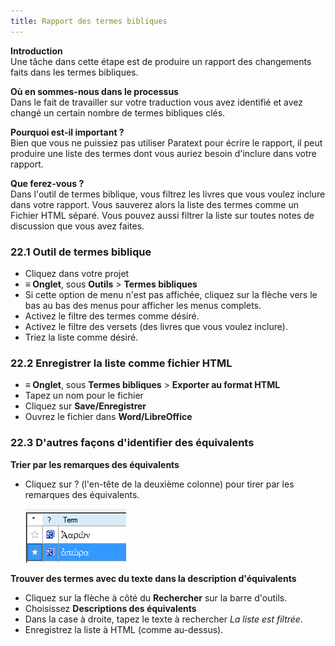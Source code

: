 ```yaml
---
title: Rapport des termes bibliques
---
```

**Introduction**  
Une tâche dans cette étape est de produire un rapport des changements faits dans les termes bibliques.

**Où en sommes-nous dans le processus**   
Dans le fait de travailler sur votre traduction vous avez identifié et avez changé un certain nombre de termes bibliques clés.

**Pourquoi est-il important ?**  
Bien que vous ne puissiez pas utiliser Paratext pour écrire le rapport, il peut produire une liste des termes dont vous auriez besoin d'inclure dans votre rapport.

**Que ferez-vous ?**  
Dans l'outil de termes biblique, vous filtrez les livres que vous voulez inclure dans votre rapport. Vous sauverez alors la liste des termes comme un Fichier HTML séparé. Vous pouvez aussi filtrer la liste sur toutes notes de discussion que vous avez faites.

### 22.1 Outil de termes biblique

-   Cliquez dans votre projet
-   **≡ Onglet**, sous **Outils** \> **Termes bibliques**
-   Si cette option de menu n'est pas affichée, cliquez sur la flèche vers le bas au bas des menus pour afficher les menus complets.
-   Activez le filtre des termes comme désiré.
-   Activez le filtre des versets (des livres que vous voulez inclure).
-   Triez la liste comme désiré.

### 22.2 Enregistrer la liste comme fichier HTML

-   **≡ Onglet**, sous **Termes bibliques** \> **Exporter au format HTML**
-   Tapez un nom pour le fichier
-   Cliquez sur **Save/Enregistrer**
-   Ouvrez le fichier dans **Word/LibreOffice**

### 22.3 D'autres façons d'identifier des équivalents

**Trier par les remarques des équivalents**  
-   Cliquez sur ? (l'en-tête de la deuxième colonne) pour tirer par les remarques des équivalents.

    ![](media/6c4f35b0e14754c7409aaccbb53f1e26.png)

**Trouver des termes avec du texte dans la description d'équivalents**  
-   Cliquez sur la flèche à côté du **Rechercher** sur la barre d'outils.
-   Choisissez **Descriptions des équivalents**
-   Dans la case à droite, tapez le texte à rechercher 
    *La liste est filtrée.*
-   Enregistrez la liste à HTML (comme au-dessus).
